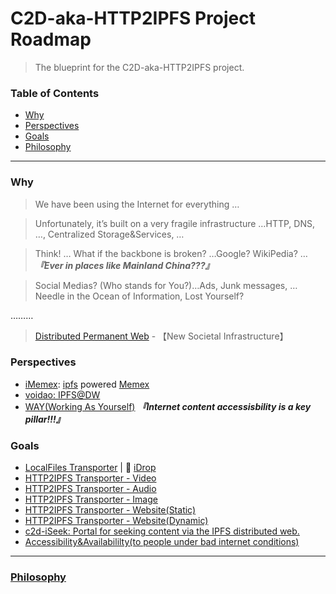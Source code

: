 # C2D-aka-HTTP2IPFS Project Roadmap

> The blueprint for the C2D-aka-HTTP2IPFS project.

### Table of Contents
- [Why](https://github.com/C2D-aka-HTTP2IPFS/c2d-roadmap/#why)
- [Perspectives](https://github.com/C2D-aka-HTTP2IPFS/c2d-roadmap/#perspectives)
- [Goals](https://github.com/C2D-aka-HTTP2IPFS/c2d-roadmap/#goals)
- [Philosophy](https://github.com/C2D-aka-HTTP2IPFS/c2d-roadmap/#philosophy)
---

### Why
> We have been using the Internet for everything …

> Unfortunately, it’s built on a very fragile infrastructure …HTTP, DNS, …, Centralized Storage&Services, …

> Think! … What if the backbone is broken? …Google? WikiPedia? … ***『Ever in places like Mainland China???』***

> Social Medias? (Who stands for You?)…Ads, Junk messages, …Needle in the Ocean of Information, Lost Yourself?

………

> [Distributed Permanent Web](https://www.youtube.com/watch?v=EClPAFPeXIQ) - 【New Societal Infrastructure】

### Perspectives

- [iMemex](https://github.com/iMemex): [ipfs](https://github.com/ipfs) powered [Memex](https://github.com/iMemex/memex)
- [voidao: IPFS@DW](https://mhf.edening.net/2019/02/12/IPFS@DW.html)
- [WAY(Working As Yourself)](https://github.com/Edening/WAY)  ***『Internet content accessisbility is a key pillar!!!』***

### Goals
- [LocalFiles Transporter](https://github.com/C2D-aka-HTTP2IPFS/c2d-roadmap/#goals) | :eyes: [iDrop](https://github.com/ibipfs/idrop)
- [HTTP2IPFS Transporter - Video](https://github.com/C2D-aka-HTTP2IPFS/c2d-video-ibipfs.js)
- [HTTP2IPFS Transporter - Audio ](https://github.com/C2D-aka-HTTP2IPFS/c2d-roadmap/#goals)
- [HTTP2IPFS Transporter - Image](https://github.com/C2D-aka-HTTP2IPFS/c2d-roadmap/#goals)
- [HTTP2IPFS Transporter - Website(Static)](https://github.com/C2D-aka-HTTP2IPFS/c2d-roadmap/#goals)
- [HTTP2IPFS Transporter - Website(Dynamic)](https://github.com/C2D-aka-HTTP2IPFS/c2d-roadmap/#goals)
- [c2d-iSeek: Portal for seeking content via the IPFS distributed web.](https://github.com/C2D-aka-HTTP2IPFS/c2d-iSeek)
- [Accessibility&Availabililty(to people under bad internet conditions)](https://github.com/C2D-aka-HTTP2IPFS/c2d-roadmap/#goals)

---
### [Philosophy](https://github.com/C2D-aka-HTTP2IPFS/c2d/blob/master/README.md#philosophy)
